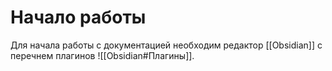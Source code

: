 # Начало работы 

Для начала работы с документацией необходим редактор  [[Obsidian]] с перечнем плагинов ![[Obsidian#Плагины]].


